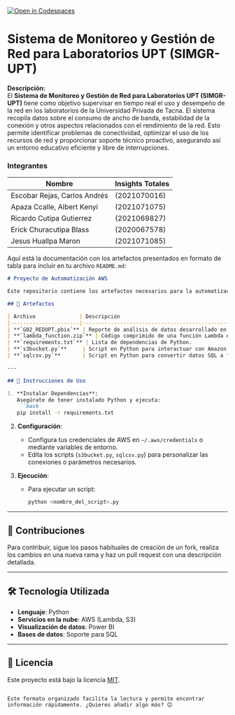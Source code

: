 [![Open in Codespaces](https://classroom.github.com/assets/launch-codespace-2972f46106e565e64193e422d61a12cf1da4916b45550586e14ef0a7c637dd04.svg)](https://classroom.github.com/open-in-codespaces?assignment_repo_id=17040174)


# Sistema de Monitoreo y Gestión de Red para Laboratorios UPT (SIMGR-UPT)

**Descripción:**  
El **Sistema de Monitoreo y Gestión de Red para Laboratorios UPT (SIMGR-UPT)** tiene como objetivo supervisar en tiempo real el uso y desempeño de la red en los laboratorios de la Universidad Privada de Tacna. El sistema recopila datos sobre el consumo de ancho de banda, estabilidad de la conexión y otros aspectos relacionados con el rendimiento de la red. Esto permite identificar problemas de conectividad, optimizar el uso de los recursos de red y proporcionar soporte técnico proactivo, asegurando así un entorno educativo eficiente y libre de interrupciones.

### Integrantes

| Nombre                             | Insights Totales |
|------------------------------------|-------------------|
| Escobar Rejas, Carlos Andrés  | (2021070016) |
| Apaza Ccalle, Albert Kenyi   | (2021071075) |
| Ricardo Cutipa Gutierrez     | (2021069827) |
| Erick Churacutipa Blass     | (2020067578) |
| Jesus Huallpa Maron          | (2021071085) |


Aquí está la documentación con los artefactos presentados en formato de tabla para incluir en tu archivo `README.md`:

```markdown
# Proyecto de Automatización AWS

Este repositorio contiene los artefactos necesarios para la automatización de tareas en AWS, así como herramientas de análisis de datos y procesamiento. A continuación, se detalla cada archivo y su propósito.

## 📂 Artefactos

| Archivo              | Descripción                                                                 | Propósito                                                                   | Notas                                                                                       |
|----------------------|-----------------------------------------------------------------------------|-----------------------------------------------------------------------------|---------------------------------------------------------------------------------------------|
| **`G02_REDUPT.pbix`** | Reporte de análisis de datos desarrollado en Power BI.                     | Visualización y análisis interactivo de datos.                              | Requiere Power BI Desktop para abrir.                                                      |
| **`lambda_function.zip`** | Código comprimido de una función Lambda en AWS.                        | Implementación de lógica de negocio o automatización en AWS Lambda.         | Configurar variables de entorno y permisos necesarios antes de desplegar.                  |
| **`requirements.txt`** | Lista de dependencias de Python.                                          | Facilita la instalación de paquetes requeridos con `pip`.                   | Instalar usando `pip install -r requirements.txt`.                                          |
| **`s3bucket.py`**     | Script en Python para interactuar con Amazon S3.                           | Automatización de operaciones en S3 como carga o descarga de archivos.      | Requiere credenciales de AWS configuradas en el entorno.                                   |
| **`sqlcsv.py`**       | Script en Python para convertir datos SQL a formato CSV.                  | Extraer datos de SQL y transformarlos en archivos CSV.                       | Configurar conexión a la base de datos antes de ejecutar.                                  |

---

## 🚀 Instrucciones de Uso

1. **Instalar Dependencias**:
   Asegúrate de tener instalado Python y ejecuta:
   ```bash
   pip install -r requirements.txt
   ```

2. **Configuración**:
   - Configura tus credenciales de AWS en `~/.aws/credentials` o mediante variables de entorno.
   - Edita los scripts (`s3bucket.py`, `sqlcsv.py`) para personalizar las conexiones o parámetros necesarios.

3. **Ejecución**:
   - Para ejecutar un script:
     ```bash
     python <nombre_del_script>.py
     ```

---

## 👥 Contribuciones
Para contribuir, sigue los pasos habituales de creación de un fork, realiza los cambios en una nueva rama y haz un pull request con una descripción detallada.

---

## 🛠 Tecnología Utilizada
- **Lenguaje**: Python
- **Servicios en la nube**: AWS (Lambda, S3)
- **Visualización de datos**: Power BI
- **Bases de datos**: Soporte para SQL

---

## 📄 Licencia
Este proyecto está bajo la licencia [MIT](LICENSE). 
```

Este formato organizado facilita la lectura y permite encontrar información rápidamente. ¿Quieres añadir algo más? 😊
